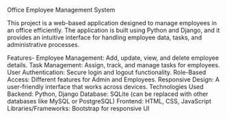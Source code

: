 Office Employee Management System

This project is a web-based application designed to manage employees in an office efficiently. The application is built using Python and Django, and it provides an intuitive interface for handling employee data, tasks, and administrative processes.

Features-
Employee Management: Add, update, view, and delete employee details.
Task Management: Assign, track, and manage tasks for employees.
User Authentication: Secure login and logout functionality.
Role-Based Access: Different features for Admin and Employees.
Responsive Design: A user-friendly interface that works across devices.
Technologies Used
Backend: Python, Django
Database: SQLite (can be replaced with other databases like MySQL or PostgreSQL)
Frontend: HTML, CSS, JavaScript
Libraries/Frameworks: Bootstrap for responsive UI
